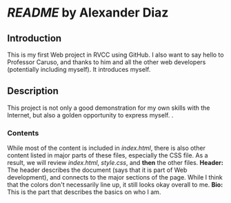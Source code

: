 # *README* by Alexander Diaz

## Introduction
This is my first Web project in RVCC using GitHub. I also want to say hello to Professor Caruso, and thanks to him and all the other web developers (potentially including myself). It introduces myself.

## Description
This project is not only a good demonstration for my own skills with the Internet, but also a golden opportunity to express myself. .
### Contents
While most of the content is included in *index.html*, there is also other content listed in major parts of these files, especially the CSS file. As a result, we will review *index.html*, *style.css*, and **then** the other files.
**Header:** The header describes the document (says that it is part of Web development), and connects to the major sections of the page. While I think that the colors don't necessarily line up, it still looks okay overall to me.
**Bio:** This is the part that describes the basics on who I am.
